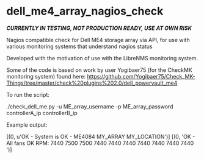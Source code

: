 # dell_me4_array_nagios_check

***CURRENTLY IN TESTING, NOT PRODUCTION READY, USE AT OWN RISK***

Nagios compatible check for Dell ME4 storage array via API, for use with various monitoring systems that understand nagios status

Developed with the motivation of use with the LibreNMS monitoring system.

Some of the code is based on work by user Yogibaer75 (for the CheckMK monitoring system) found here:
https://github.com/Yogibaer75/Check_MK-Things/tree/master/check%20plugins%202.0/dell_powervault_me4


To run the script:

./check_dell_me.py   -u ME_array_username   -p ME_array_password   controllerA_ip   controllerB_ip 

Example output:

[(0, u'OK - System is OK - ME4084 MY_ARRAY MY_LOCATION')]
[(0, 'OK - All fans OK RPM: 7440 7500 7500 7440 7440 7440 7440 7440 7440 7440 ')]

